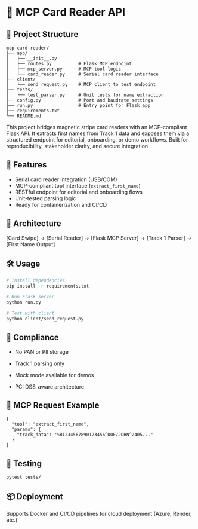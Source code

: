 
# 🧠 MCP Card Reader API

## 🧱 Project Structure
```
mcp-card-reader/
├── app/
│   ├── __init__.py
│   ├── routes.py          # Flask MCP endpoint
│   ├── mcp_server.py      # MCP tool logic
│   └── card_reader.py     # Serial card reader interface
├── client/
│   └── send_request.py    # MCP client to test endpoint
├── tests/
│   └── test_parser.py     # Unit tests for name extraction
├── config.py              # Port and baudrate settings
├── run.py                 # Entry point for Flask app
├── requirements.txt
└── README.md
```

This project bridges magnetic stripe card readers with an MCP-compliant Flask API. It extracts first names from Track 1 data and exposes them via a structured endpoint for editorial, onboarding, or demo workflows. Built for reproducibility, stakeholder clarity, and secure integration.

## 🚀 Features
- Serial card reader integration (USB/COM)
- MCP-compliant tool interface (`extract_first_name`)
- RESTful endpoint for editorial and onboarding flows
- Unit-tested parsing logic
- Ready for containerization and CI/CD

## 🧩 Architecture
[Card Swipe] → [Serial Reader] → [Flask MCP Server] → [Track 1 Parser] → [First Name Output]


## 🛠 Usage
```bash
# Install dependencies
pip install -r requirements.txt

# Run Flask server
python run.py

# Test with client
python client/send_request.py
```

## 🔐 Compliance

- No PAN or PII storage

- Track 1 parsing only

- Mock mode available for demos

- PCI DSS-aware architecture

## 📡 MCP Request Example
```
{
  "tool": "extract_first_name",
  "params": {
    "track_data": "%B1234567890123456^DOE/JOHN^2405..."
  }
}
```

## 🧪 Testing

```
pytest tests/

```

## 📦 Deployment
Supports Docker and CI/CD pipelines for cloud deployment (Azure, Render, etc.)





